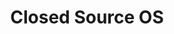 ---
layout: timeline 
title: Closed Source OS 
image_url: /images/ibm-os-2-logo.png
caption: Τα λογισμικά κλειστού τύπου, δίνουν έμφαση στην παρουσίαση της πληροφορίας.
events:
  - windows1
  - ibm-os-2
  - windows-98
  - windows-vista
---